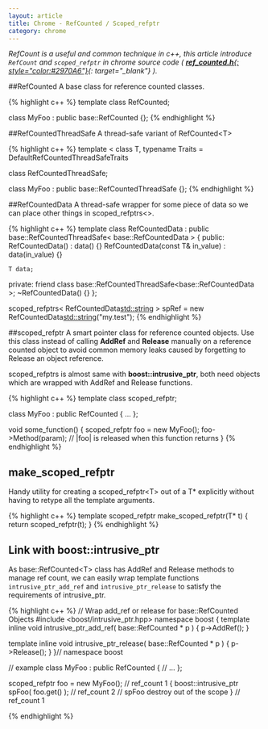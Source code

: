 ```yaml
---
layout: article
title: Chrome - RefCounted / Scoped_refptr
category: chrome
---
```

*RefCount is a useful and common technique in c++, this article introduce `RefCount` and `scoped_refptr` in chrome source code ( [**ref_counted.h**{: style="color:#2970A6"}](http://src.chromium.org/viewvc/chrome/trunk/src/base/memory/ref_counted.h){: target="_blank"} ).*

##RefCounted
A base class for reference counted classes.

{% highlight c++ %}
template <class T>
class RefCounted;

class MyFoo : public base::RefCounted<MyFoo>
{};
{% endhighlight %}


##RefCountedThreadSafe
A thread-safe variant of RefCounted&lt;T>

{% highlight c++ %}
template
<
    class T,
    typename Traits = DefaultRefCountedThreadSafeTraits<T>
>
class RefCountedThreadSafe;

class MyFoo : public base::RefCountedThreadSafe<MyFoo>
{};
{% endhighlight %}


##RefCountedData
A thread-safe wrapper for some piece of data so we can place other things in scoped_refptrs&lt;>.

{% highlight c++ %}
template<typename T>
class RefCountedData
    : public base::RefCountedThreadSafe< base::RefCountedData<T> >
{
public:
    RefCountedData() : data() {}
    RefCountedData(const T& in_value) : data(in_value) {}

    T data;

private:
    friend class base::RefCountedThreadSafe<base::RefCountedData<T> >;
    ~RefCountedData() {}
};

scoped_refptrs< RefCountedData<std::string> >
	spRef = new RefCountedData<std::string>("my.test");
{% endhighlight %}


##scoped_refptr
A smart pointer class for reference counted objects.  Use this class instead of calling **AddRef** and **Release** manually on a reference counted object to avoid common memory leaks caused by forgetting to Release an object
 reference.

scoped_refptrs is almost same with **boost::intrusive_ptr**, both need objects which are wrapped with AddRef and Release functions.

{% highlight c++ %}
template <class T>
class scoped_refptr;

class MyFoo : public RefCounted<MyFoo>
{
...
};

void some_function()
{
    scoped_refptr<MyFoo> foo = new MyFoo();
    foo->Method(param);
    // |foo| is released when this function returns
}
{% endhighlight %}



## make_scoped_refptr
Handy utility for creating a scoped_refptr&lt;T> out of a T* explicitly without having to retype all the template arguments.

{% highlight c++ %}
template <typename T>
scoped_refptr<T> make_scoped_refptr(T* t)
{
    return scoped_refptr<T>(t);
}
{% endhighlight %}


## Link with boost::intrusive_ptr
As base::RefCounted&lt;T> class has AddRef and Release methods to manage ref count, we can easily wrap template functions `intrusive_ptr_add_ref` and `intrusive_ptr_release` to satisfy the requirements of intrusive_ptr.

{% highlight c++ %}
// Wrap add_ref or release for base::RefCounted Objects
#include <boost/intrusive_ptr.hpp>
namespace boost {
   template<typename T>
   inline void intrusive_ptr_add_ref( base::RefCounted<T> * p )
   {
      p->AddRef();
   }

   template<typename T>
   inline void intrusive_ptr_release( base::RefCounted<T> * p )
   {
      p->Release();
   }
}// namespace boost


// example
class MyFoo : public RefCounted<MyFoo>
{
    // ...
};

scoped_refptr<MyFoo> foo = new MyFoo();	// ref_count 1
{
    boost::intrusive_ptr<MyFoo> spFoo( foo.get() ); // ref_count 2
    // spFoo destroy out of the scope
}
// ref_count 1

{% endhighlight %}





